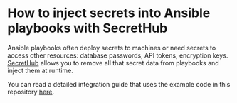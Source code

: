 # How to inject secrets into Ansible playbooks with SecretHub

Ansible playbooks often deploy secrets to machines or need secrets to access other resources: database passwords, API tokens, encryption keys. 
[SecretHub](https://secrethub.io) allows you to remove all that secret data from playbooks and inject them at runtime.

You can read a detailed integration guide that uses the example code in this repository [here](https://secrethub.io/blog/how-to-inject-secrets-into-ansible-playbooks/).
